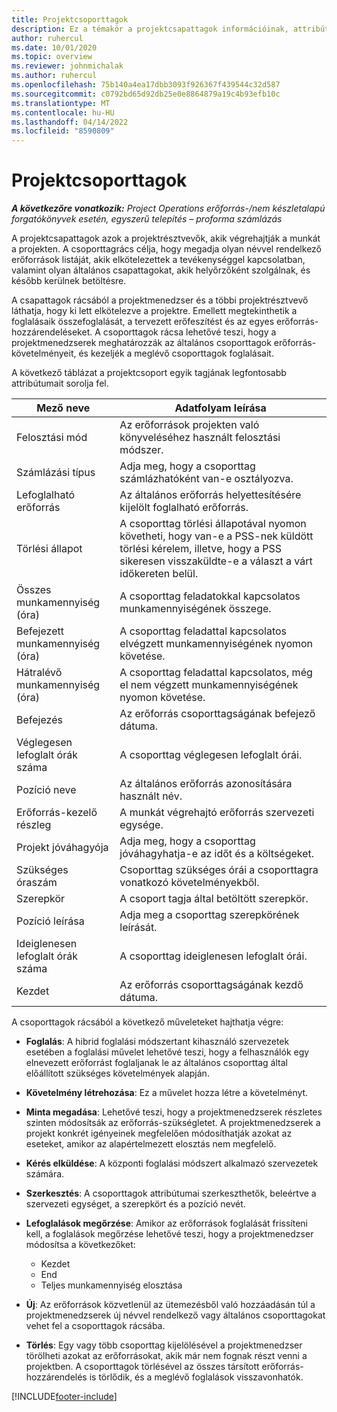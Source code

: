 ```yaml
---
title: Projektcsoporttagok
description: Ez a témakör a projektcsapattagok információinak, attribútumainak és ütemezésének kezelését ismerteti.
author: ruhercul
ms.date: 10/01/2020
ms.topic: overview
ms.reviewer: johnmichalak
ms.author: ruhercul
ms.openlocfilehash: 75b140a4ea17dbb3093f926367f439544c32d587
ms.sourcegitcommit: c0792bd65d92db25e0e8864879a19c4b93efb10c
ms.translationtype: MT
ms.contentlocale: hu-HU
ms.lasthandoff: 04/14/2022
ms.locfileid: "8590809"
---
```

# <a name="project-team-members"></a>Projektcsoporttagok

_**A következőre vonatkozik:** Project Operations erőforrás-/nem készletalapú forgatókönyvek esetén, egyszerű telepítés – proforma számlázás_

A projektcsapattagok azok a projektrésztvevők, akik végrehajtják a munkát a projekten. A csoporttagrács célja, hogy megadja olyan névvel rendelkező erőforrások listáját, akik elkötelezettek a tevékenységgel kapcsolatban, valamint olyan általános csapattagokat, akik helyőrzőként szolgálnak, és később kerülnek betöltésre.

A csapattagok rácsából a projektmenedzser és a többi projektrésztvevő láthatja, hogy ki lett elkötelezve a projektre. Emellett megtekinthetik a foglalásaik összefoglalását, a tervezett erőfeszítést és az egyes erőforrás-hozzárendeléseket. A csoporttagok rácsa lehetővé teszi, hogy a projektmenedzserek meghatározzák az általános csoporttagok erőforrás-követelményeit, és kezeljék a meglévő csoporttagok foglalásait.

A következő táblázat a projektcsoport egyik tagjának legfontosabb attribútumait sorolja fel.

| Mező neve          | Adatfolyam leírása                                                                                                                                                                  |
|--------------------------|-----------------------------------------------------------------------------------------------------------------------------------------------------------------------------------|
| Felosztási mód        | Az erőforrások projekten való könyveléséhez használt felosztási módszer.                                                                         |
| Számlázási típus             | Adja meg, hogy a csoporttag számlázhatóként van-e osztályozva.                                                                                                                                       |
| Lefoglalható erőforrás        | Az általános erőforrás helyettesítésére kijelölt foglalható erőforrás.                                                                                                                   |
| Törlési állapot            | A csoporttag törlési állapotával nyomon követheti, hogy van-e a PSS-nek küldött törlési kérelem, illetve, hogy a PSS sikeresen visszaküldte-e a választ a várt időkereten belül. |
| Összes munkamennyiség (óra)     | A csoporttag feladatokkal kapcsolatos munkamennyiségének összege.                                                                                                                         |
| Befejezett munkamennyiség (óra) | A csoporttag feladattal kapcsolatos elvégzett munkamennyiségének nyomon követése.                                                                                           |
| Hátralévő munkamennyiség (óra) | A csoporttag feladattal kapcsolatos, még el nem végzett munkamennyiségének nyomon követése.                                                                                    |
| Befejezés                   | Az erőforrás csoporttagságának befejező dátuma.                                                                                                                                            |
| Véglegesen lefoglalt órák száma        | A csoporttag véglegesen lefoglalt órái.                                                                                                                                                                |
| Pozíció neve            | Az általános erőforrás azonosítására használt név.                                                                                                                                   |
| Erőforrás-kezelő részleg          | A munkát végrehajtó erőforrás szervezeti egysége.                                                                                                                      |
| Projekt jóváhagyója         | Adja meg, hogy a csoporttag jóváhagyhatja-e az időt és a költségeket.                                                                                                                     |
| Szükséges óraszám           | Csoporttag szükséges órái a csoporttagra vonatkozó követelményekből.                                                                                                                       |
| Szerepkör                     | A csoport tagja által betöltött szerepkör.                                                                                                                                |
| Pozíció leírása     | Adja meg a csoporttag szerepkörének leírását.                                                                                                                             |
| Ideiglenesen lefoglalt órák száma        | A csoporttag ideiglenesen lefoglalt órái.                                                                                                                                                                 |
| Kezdet                    | Az erőforrás csoporttagságának kezdő dátuma.                                                                                                                                          |

A csoporttagok rácsából a következő műveleteket hajthatja végre:

- **Foglalás**: A hibrid foglalási módszertant kihasználó szervezetek esetében a foglalási művelet lehetővé teszi, hogy a felhasználók egy elnevezett erőforrást foglaljanak le az általános csoporttag által előállított szükséges követelmények alapján.
- **Követelmény létrehozása**: Ez a művelet hozza létre a követelményt.
- **Minta megadása**: Lehetővé teszi, hogy a projektmenedzserek részletes szinten módosítsák az erőforrás-szükségletet. A projektmenedzserek a projekt konkrét igényeinek megfelelően módosíthatják azokat az eseteket, amikor az alapértelmezett elosztás nem megfelelő.
- **Kérés elküldése**: A központi foglalási módszert alkalmazó szervezetek számára.
- **Szerkesztés**: A csoporttagok attribútumai szerkeszthetők, beleértve a szervezeti egységet, a szerepkört és a pozíció nevét.
- **Lefoglalások megőrzése**: Amikor az erőforrások foglalását frissíteni kell, a foglalások megőrzése lehetővé teszi, hogy a projektmenedzser módosítsa a következőket:

    - Kezdet
    - End
    - Teljes munkamennyiség elosztása

- **Új**: Az erőforrások közvetlenül az ütemezésből való hozzáadásán túl a projektmenedzserek új névvel rendelkező vagy általános csoporttagokat vehet fel a csoporttagok rácsába.
- **Törlés**: Egy vagy több csoporttag kijelölésével a projektmenedzser törölheti azokat az erőforrásokat, akik már nem fognak részt venni a projektben. A csoporttagok törlésével az összes társított erőforrás-hozzárendelés is törlődik, és a meglévő foglalások visszavonhatók.


[!INCLUDE[footer-include](../includes/footer-banner.md)]